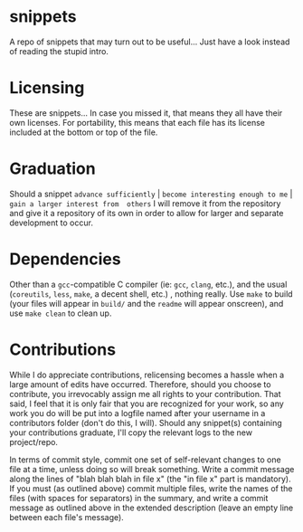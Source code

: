 snippets
========

A repo of snippets that may turn out to be useful... Just have a look instead of reading the stupid intro.

Licensing
=========

These are snippets... In case you missed it, that means they all have their own licenses. For portability, 
this means that each file has its license included at the bottom or top of the file.

Graduation
==========

Should a snippet `advance sufficiently` | `become interesting enough to me` | `gain a larger interest from 
others` I will remove it from the repository and give it a repository of its own in order to allow for larger 
and separate development to occur.

Dependencies
============

Other than a `gcc`-compatible C compiler (ie: `gcc`, `clang`, etc.), and the usual (`coreutils`, `less`, 
`make`, a decent shell, etc.) , nothing really. Use `make` to build (your files will appear in `build/` and 
the `readme` will appear onscreen), and use `make clean` to clean up.

Contributions
=============

While I do appreciate contributions, relicensing becomes a hassle when a large amount of edits have occurred.
Therefore, should you choose to contribute, you irrevocably assign me all rights to your contribution. That 
said, I feel that it is only fair that you are recognized for your work, so any work you do will be put into a 
logfile named after your username in a contributors folder (don't do this, I will). Should any snippet(s) 
containing your contributions graduate, I'll copy the relevant logs to the new project/repo.

In terms of commit style, commit one set of self-relevant changes to one file at a time, unless doing so will 
break something. Write a commit message along the lines of "blah blah blah in file x" (the "in file x" part is 
mandatory). If you must (as outlined above) commit multiple files, write the names of the files (with spaces 
for separators) in the summary, and write a commit message as outlined above in the extended description 
(leave an empty line between each file's message).
